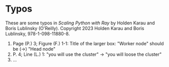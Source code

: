 # Typos 

These are some typos in *Scaling Python with Ray* by Holden Karau and Boris Lublinsky (O'Reilly). Copyright 2023 Holden Karau and Boris Lublinsky, 978-1-098-11880-8.

1. Page (P.) 3; Figure (F.) 1-1: Title of the larger box: "Worker node" should be (->) "Head node"
1. P. 4; Line (L.) 1: "you will use the cluster" -> "you will loose the cluster"
1. ...  
